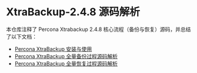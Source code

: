 # XtraBackup-2.4.8 源码解析

本仓库注释了 Percona Xtrabackup 2.4.8 核心流程（备份与恢复）源码，并总结了以下文档：

* [Percona XtraBackup 安装与使用](/doc/xtrabackup-installation-and-usage.md)
* [Percona XtraBackup 全量备份过程源码解析](/doc/xtrabackup-full-backup-SC-analysis.md)
* [Percona XtraBackup 全量恢复过程源码解析](/doc/xtrabackup-restore-backup-SC-analysis.md)
